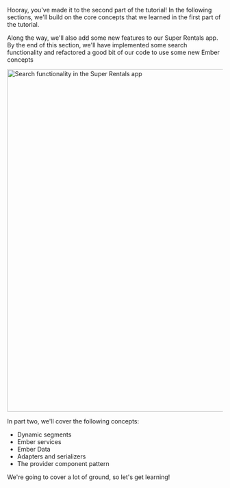 <!-- Heads up! This is a generated file, do not edit directly. You can find the source at https://github.com/ember-learn/super-rentals-tutorial/blob/master/src/markdown/tutorial/part-2/index.md -->

Hooray, you've made it to the second part of the tutorial! In the following sections, we'll build on the core concepts that we learned in the first part of the tutorial.

Along the way, we'll also add some new features to our Super Rentals app. By the end of this section, we'll have implemented some search functionality and refactored a good bit of our code to use some new Ember concepts

<img src="/images/tutorial/part-2/provider-components/filtered-results@2x.png" alt="Search functionality in the Super Rentals app" width="1024" height="798">

In part two, we'll cover the following concepts:

- Dynamic segments
- Ember services
- Ember Data
- Adapters and serializers
- The provider component pattern

We're going to cover a lot of ground, so let's get learning!
